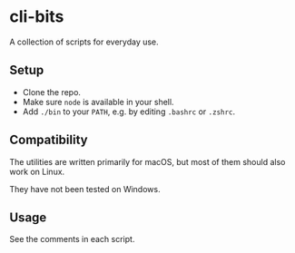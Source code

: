# cli-bits

A collection of scripts for everyday use.

## Setup

- Clone the repo.
- Make sure `node` is available in your shell.
- Add `./bin` to your `PATH`, e.g. by editing `.bashrc` or `.zshrc`.

## Compatibility

The utilities are written primarily for macOS, but most of them should also work on Linux.

They have not been tested on Windows.

## Usage

See the comments in each script.
